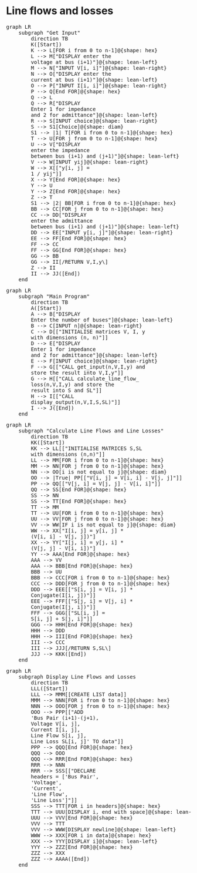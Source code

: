 <script type="module">
	import mermaid from 'https://cdn.jsdelivr.net/npm/mermaid@11.4/dist/mermaid.esm.min.mjs';
	mermaid.initialize({
		startOnLoad: true,
		theme: 'light'
	});
</script>

# Line flows and losses
<pre class="mermaid">
graph LR
    subgraph "Get Input"
        direction TB
        K([Start])
        K --> L[FOR i from 0 to n-1]@{shape: hex}
        L --> M["DISPLAY enter the 
        voltage at bus (i+1)"]@{shape: lean-left}
        M --> N["INPUT V[i, i]"]@{shape: lean-right}
        N --> O["DISPLAY enter the 
        current at bus (i+1)"]@{shape: lean-left}
        O --> P["INPUT I[i, i]"]@{shape: lean-right}
        P --> Q[End FOR]@{shape: hex}
        Q --> L
        Q --> R["DISPLAY 
        Enter 1 for impedance 
        and 2 for admittance"]@{shape: lean-left}
        R --> S[INPUT choice]@{shape: lean-right}
        S --> S1[Choice]@{shape: diam}
        S1 --> |1| T[FOR i from 0 to n-1]@{shape: hex}
        T --> U[FOR j from 0 to n-1]@{shape: hex}
        U --> V["DISPLAY 
        enter the impedance
        between bus (i+1) and (j+1)"]@{shape: lean-left}
        V --> W[INPUT yij]@{shape: lean-right}
        W --> X[["y[i, j] = 
        1 / yij"]]
        X --> Y[End FOR]@{shape: hex}
        Y --> U
        Y --> Z[End FOR]@{shape: hex}
        Z --> T
        S1 --> |2| BB[FOR i from 0 to n-1]@{shape: hex}
        BB --> CC[FOR j from 0 to n-1]@{shape: hex}
        CC --> DD["DISPLAY 
        enter the admittance 
        between bus (i+1) and (j+1)"]@{shape: lean-left}
        DD --> EE["INPUT y[i, j]"]@{shape: lean-right}
        EE --> FF[End FOR]@{shape: hex}
        FF --> CC
        FF --> GG[End FOR]@{shape: hex}
        GG --> BB
        GG --> II[/RETURN V,I,y\]
        Z --> II
        II --> JJ([End])
    end
</pre>

<pre class="mermaid">
graph LR
    subgraph "Main Program"
        direction TB
        A([Start])
        A --> B["DISPLAY 
        Enter the number of buses"]@{shape: lean-left}
        B --> C[INPUT n]@{shape: lean-right}
        C --> D[["INITIALISE matrices V, I, y 
        with dimensions (n, n)"]]
        D --> E["DISPLAY 
        Enter 1 for impedance 
        and 2 for admittance"]@{shape: lean-left}
        E --> F[INPUT choice]@{shape: lean-right}
        F --> G[["CALL get_input(n,V,I,y) and 
        store the result into V,I,y"]]
        G --> H[["CALL calculate_line_flow_
        loss(n,V,I,y) and store the 
        result into S and SL"]]
        H --> I[["CALL 
        display_output(n,V,I,S,SL)"]]
        I --> J([End])
    end
</pre>

<pre class="mermaid">
graph LR
    subgraph "Calculate Line Flows and Line Losses"
        direction TB
        KK([Start])
        KK --> LL[["INITIALISE MATRICES S,SL 
        with dimensions (n,n)"]]
        LL --> MM[FOR i from 0 to n-1]@{shape: hex}
        MM --> NN[FOR j from 0 to n-1]@{shape: hex}
        NN --> OO[i is not equal to j]@{shape: diam}
        OO --> |True| PP[["V[i, j] = V[i, i] - V[j, j]"]]
        PP --> QQ[["V[j, i] = V[j, j] - V[i, i]"]]
        QQ --> SS[End FOR]@{shape: hex}
        SS --> NN
        SS --> TT[End FOR]@{shape: hex}
        TT --> MM
        TT --> UU[FOR i from 0 to n-1]@{shape: hex}
        UU --> VV[FOR j from 0 to n-1]@{shape: hex}
        VV --> WW[IF i is not equal to j]@{shape: diam}
        WW --> XX["I[i, j] = y[i, j] *
        (V[i, i] - V[j, j])"]
        XX --> YY["I[j, i] = y[j, i] *
        (V[j, j] - V[i, i])"]
        YY --> AAA[End FOR]@{shape: hex}
        AAA --> VV
        AAA --> BBB[End FOR]@{shape: hex}
        BBB --> UU
        BBB --> CCC[FOR i from 0 to n-1]@{shape: hex}
        CCC --> DDD[FOR j from 0 to n-1]@{shape: hex}
        DDD --> EEE[["S[i, j] = V[i, j] *
        Conjugate(I[i, j])"]]
        EEE --> FFF[["S[j, i] = V[j, i] *
        Conjugate(I[j, i])"]]
        FFF --> GGG[["SL[i, j] = 
        S[i, j] + S[j, i]"]]
        GGG --> HHH[End FOR]@{shape: hex}
        HHH --> DDD
        HHH --> III[End FOR]@{shape: hex}
        III --> CCC
        III --> JJJ[/RETURN S,SL\]
        JJJ --> KKK([End])
    end
</pre>

<pre class="mermaid">
graph LR
    subgraph Display Line Flows and Losses
        direction TB
        LLL([Start])
        LLL --> MMM[[CREATE LIST data]]
        MMM --> NNN[FOR i from 0 to n-1]@{shape: hex}
        NNN --> OOO[FOR j from 0 to n-1]@{shape: hex}
        OOO --> PPP[["ADD 
        'Bus Pair (i+1)-(j+1), 
        Voltage V[i, j], 
        Current I[i, j], 
        Line Flow S[i, j], 
        Line Loss SL[i, j]' TO data"]]
        PPP --> QQQ[End FOR]@{shape: hex}
        QQQ --> OOO
        QQQ --> RRR[End FOR]@{shape: hex}
        RRR --> NNN
        RRR --> SSS[["DECLARE 
        headers = ['Bus Pair', 
        'Voltage', 
        'Current', 
        'Line Flow', 
        'Line Loss']"]]
        SSS --> TTT[FOR i in headers]@{shape: hex}
        TTT --> UUU[DISPLAY i, end with space]@{shape: lean-left}
        UUU --> VVV[End FOR]@{shape: hex}
        VVV --> TTT
        VVV --> WWW[DISPLAY newline]@{shape: lean-left}
        WWW --> XXX[FOR i in data]@{shape: hex}
        XXX --> YYY[DISPLAY i]@{shape: lean-left}
        YYY --> ZZZ[End FOR]@{shape: hex}
        ZZZ --> XXX
        ZZZ --> AAAA([End])
    end
</pre>